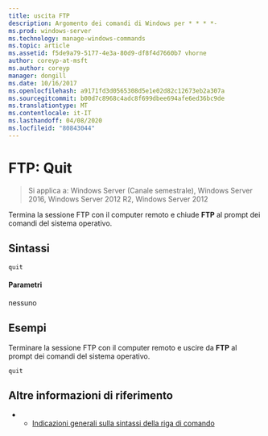 ```yaml
---
title: uscita FTP
description: Argomento dei comandi di Windows per * * * *-
ms.prod: windows-server
ms.technology: manage-windows-commands
ms.topic: article
ms.assetid: f5de9a79-5177-4e3a-80d9-df8f4d7660b7 vhorne
author: coreyp-at-msft
ms.author: coreyp
manager: dongill
ms.date: 10/16/2017
ms.openlocfilehash: a9171fd3d0565308d5e1e02d82c12673eb2a307a
ms.sourcegitcommit: b00d7c8968c4adc8f699dbee694afe6ed36bc9de
ms.translationtype: MT
ms.contentlocale: it-IT
ms.lasthandoff: 04/08/2020
ms.locfileid: "80843044"
---
```

# <a name="ftp-quit"></a>FTP: Quit

>Si applica a: Windows Server (Canale semestrale), Windows Server 2016, Windows Server 2012 R2, Windows Server 2012

Termina la sessione FTP con il computer remoto e chiude **FTP** al prompt dei comandi del sistema operativo.   
## <a name="syntax"></a>Sintassi  
```  
quit  
```  
#### <a name="parameters"></a>Parametri  
nessuno  
## <a name="examples"></a><a name=BKMK_Examples></a>Esempi  
Terminare la sessione FTP con il computer remoto e uscire da **FTP** al prompt dei comandi del sistema operativo.  
```  
quit  
```  
## <a name="additional-references"></a>Altre informazioni di riferimento  
-   - [Indicazioni generali sulla sintassi della riga di comando](command-line-syntax-key.md)  
